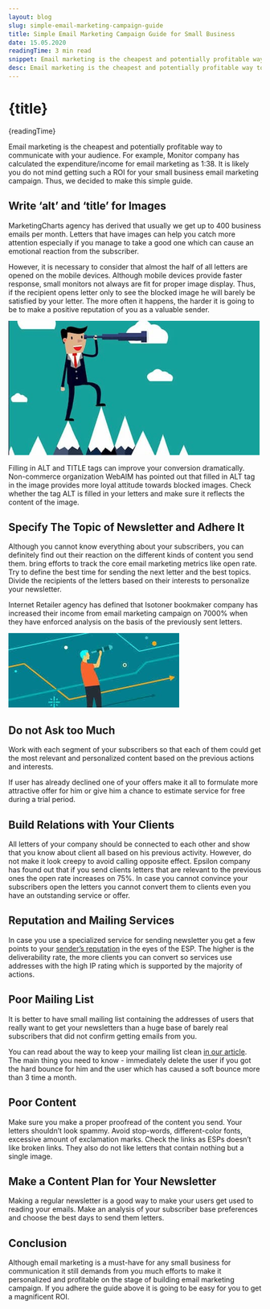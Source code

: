 ```yaml
---
layout: blog
slug: simple-email-marketing-campaign-guide
title: Simple Email Marketing Campaign Guide for Small Business
date: 15.05.2020
readingTime: 3 min read
snippet: Email marketing is the cheapest and potentially profitable way to communicate with your audience. For example, Monitor company has calculated the expenditure/income for email marketing as 1:38. It is likely you do not mind getting such a ROI for your small business email marketing campaign. Thus, we decided to make this simple guide.
desc: Email marketing is the cheapest and potentially profitable way to communicate with your audience. For example, Monitor company has calculated the expenditure/income for email marketing as 1:38. It is likely you do not mind getting such a ROI for your small business email marketing campaign. Thus, we decided to make this simple guide.
---
```


# {title}

{readingTime}

Email marketing is the cheapest and potentially profitable way to communicate with your audience. For example, Monitor company has calculated the expenditure/income for email marketing as 1:38. It is likely you do not mind getting such a ROI for your small business email marketing campaign. Thus, we decided to make this simple guide.

## Write ‘alt’ and ‘title’ for Images

MarketingCharts agency has derived that usually we get up to 400 business emails per month. Letters that have images can help you catch more attention especially if you manage to take a good one which can cause an emotional reaction from the subscriber.

However, it is necessary to consider that almost the half of all letters are opened on the mobile devices. Although mobile devices provide faster response, small monitors not always are fit for proper image display. Thus, if the recipient opens letter only to see the blocked image he will barely be satisfied by your letter. The more often it happens, the harder it is going to be to make a positive reputation of you as a valuable sender.

![Simple Email Marketing Campaign Guide for Small Business](./email-marketing-campaign-guide-img-1.jpg)

Filling in ALT and TITLE tags can improve your conversion dramatically. Non-commerce organization WebAIM has pointed out that filled in ALT tag in the image provides more loyal attitude towards blocked images. Check whether the tag ALT is filled in your letters and make sure it reflects the content of the image.

## Specify The Topic of Newsletter and Adhere It

Although you cannot know everything about your subscribers, you can definitely find out their reaction on the different kinds of content you send them. bring efforts to track the core email marketing metrics like open rate. Try to define the best time for sending the next letter and the best topics. Divide the recipients of the letters based on their interests to personalize your newsletter.

Internet Retailer agency has defined that Isotoner bookmaker company has increased their income from email marketing campaign on 7000% when they have enforced analysis on the basis of the previously sent letters.

![Simple Email Marketing Campaign Guide for Small Business](./email-marketing-campaign-guide-img-2.jpg)

## Do not Ask too Much

Work with each segment of your subscribers so that each of them could get the most relevant and personalized content based on the previous actions and interests.

If user has already declined one of your offers make it all to formulate more attractive offer for him or give him a chance to estimate service for free during a trial period.

## Build Relations with Your Clients

All letters of your company should be connected to each other and show that you know about client all based on his previous activity. However, do not make it look creepy to avoid calling opposite effect. Epsilon company has found out that if you send clients letters that are relevant to the previous ones the open rate increases on 75%. In case you cannot convince your subscribers open the letters you cannot convert them to clients even you have an outstanding service or offer.

## Reputation and Mailing Services

In case you use a specialized service for sending newsletter you get a few points to your [sender’s reputation](/blog/senders-reputation) in the eyes of the ESP. The higher is the deliverability rate, the more clients you can convert so services use addresses with the high IP rating which is supported by the majority of actions.

## Poor Mailing List

It is better to have small mailing list containing the addresses of users that really want to get your newsletters than a huge base of barely real subscribers that did not confirm getting emails from you.

You can read about the way to keep your mailing list clean [in our article](/blog/x-ways-increase-emails-deliverability). The main thing you need to know - immediately delete the user if you got the hard bounce for him and the user which has caused a soft bounce more than 3 time a month.

## Poor Content

Make sure you make a proper proofread of the content you send. Your letters shouldn’t look spammy. Avoid stop-words, different-color fonts, excessive amount of exclamation marks. Check the links as ESPs doesn’t like broken links. They also do not like letters that contain nothing but a single image.

## Make a Content Plan for Your Newsletter

Making a regular newsletter is a good way to make your users get used to reading your emails. Make an analysis of your subscriber base preferences and choose the best days to send them letters.

## Conclusion

Although email marketing is a must-have for any small business for communication it still demands from you much efforts to make it personalized and profitable on the stage of building email marketing campaign. If you adhere the guide above it is going to be easy for you to get a magnificent ROI.
